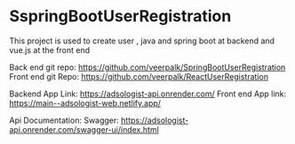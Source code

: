 # SspringBootUserRegistration

This project is used to create user , java and spring boot at backend and vue.js at the front end

Back end git repo: https://github.com/veerpalk/SpringBootUserRegistration
Front end git Repo: https://github.com/veerpalk/ReactUserRegistration

Backend App Link: https://adsologist-api.onrender.com/
Front end App link: https://main--adsologist-web.netlify.app/

Api Documentation: Swagger: https://adsologist-api.onrender.com/swagger-ui/index.html